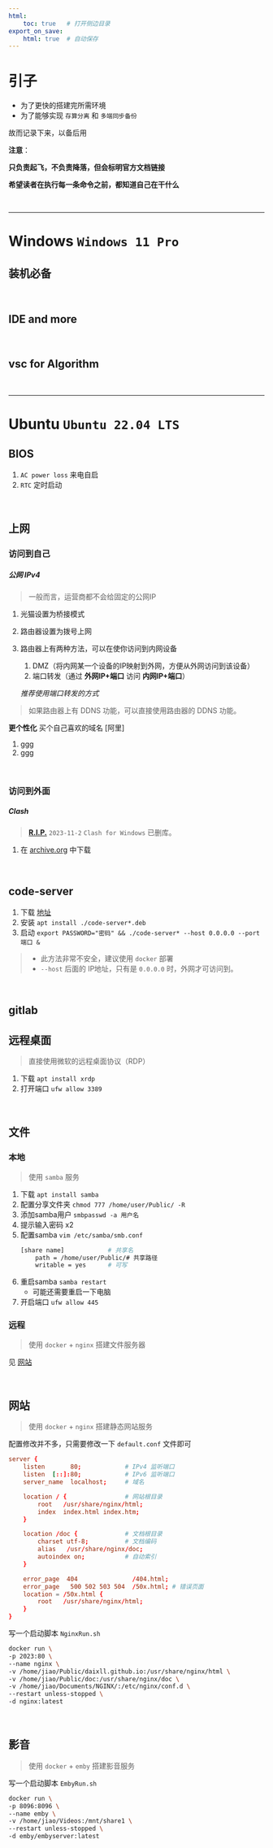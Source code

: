 ```yaml
---
html:
    toc: true   # 打开侧边目录
export_on_save:
    html: true  # 自动保存
---
```


# 引子

* 为了更快的搭建完所需环境
* 为了能够实现 `存算分离` 和 `多端同步备份`

故而记录下来，以备后用

**注意**：

**只负责起飞，不负责降落，但会标明官方文档链接**

**希望读者在执行每一条命令之前，都知道自己在干什么**

<br>


---

# Windows `Windows 11 Pro`

## 装机必备





<br>

## IDE and more




<br>

## vsc for Algorithm





<br>

---


# Ubuntu `Ubuntu 22.04 LTS`

## BIOS

1. `AC power loss` 来电自启
2. `RTC` 定时启动

<br>


## 上网

### 访问到自己

##### 公网 IPv4

> 一般而言，运营商都不会给固定的公网IP

1. 光猫设置为桥接模式
2. 路由器设置为拨号上网
3. 路由器上有两种方法，可以在使你访问到内网设备
    1. DMZ（将内网某一个设备的IP映射到外网，方便从外网访问到该设备）
    2. 端口转发（通过 **外网IP+端口** 访问 **内网IP+端口**）
    
    *推荐使用端口转发的方式*

> 如果路由器上有 DDNS 功能，可以直接使用路由器的 DDNS 功能。
                
**更个性化** 买个自己喜欢的域名 [阿里]

1. ggg
2. ggg 

<br>


### 访问到外面

##### Clash

> **[R.I.P.](https://github.com/Fndroid)** `2023-11-2` `Clash for Windows` 已删库。

1. 在 [archive.org](https://archive.org/download/clash_for_windows_pkg) 中下载



<br>



## code-server

1. 下载 [地址](https://github.com/coder/code-server/releases)
2. 安装 `apt install ./code-server*.deb`
3. 启动 `export PASSWORD="密码" && ./code-server* --host 0.0.0.0 --port 端口 &`

> * 此方法非常不安全，建议使用 `docker` 部署
> * `--host` 后面的 IP地址，只有是 `0.0.0.0` 时，外网才可访问到。

<br>



## gitlab


## 远程桌面

> 直接使用微软的远程桌面协议（RDP）

1. 下载 `apt install xrdp`
2. 打开端口 `ufw allow 3389`

<br>


## 文件

### 本地

> 使用 `samba` 服务

1. 下载 `apt install samba`
2. 配置分享文件夹 `chmod 777 /home/user/Public/ -R`
3. 添加samba用户 `smbpasswd -a 用户名`
4. 提示输入密码 x2
5. 配置samba `vim /etc/samba/smb.conf`
    ```sh
    [share name]            # 共享名
        path = /home/user/Public/# 共享路径
        writable = yes      # 可写
    ```
6. 重启samba `samba restart`
    * 可能还需要重启一下电脑
7. 开启端口 `ufw allow 445`

### 远程

> 使用 `docker` + `nginx` 搭建文件服务器

见 [网站](#网站)


<br>


## 网站

> 使用 `docker` + `nginx` 搭建静态网站服务

配置修改并不多，只需要修改一下 `default.conf` 文件即可

```conf
server {
    listen       80;            # IPv4 监听端口
    listen  [::]:80;            # IPv6 监听端口
    server_name  localhost;     # 域名

    location / {                # 网站根目录
        root   /usr/share/nginx/html;
        index  index.html index.htm;
    }

    location /doc {             # 文档根目录
	    charset utf-8;          # 文档编码
        alias   /usr/share/nginx/doc;
        autoindex on;           # 自动索引
    }

    error_page  404               /404.html;
    error_page   500 502 503 504  /50x.html; # 错误页面
    location = /50x.html {
        root   /usr/share/nginx/html;
    }
}
```

写一个启动脚本 `NginxRun.sh`

```sh
docker run \
-p 2023:80 \
--name nginx \
-v /home/jiao/Public/daixll.github.io:/usr/share/nginx/html \
-v /home/jiao/Public/doc:/usr/share/nginx/doc \
-v /home/jiao/Documents/NGINX/:/etc/nginx/conf.d \
--restart unless-stopped \
-d nginx:latest
```

<br>



## 影音

> 使用 `docker` + `emby` 搭建影音服务

写一个启动脚本 `EmbyRun.sh`

```sh
docker run \
-p 8096:8096 \
--name emby \
-v /home/jiao/Videos:/mnt/share1 \
--restart unless-stopped \
-d emby/embyserver:latest
```
